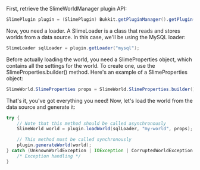 First, retrieve the SlimeWorldManager plugin API:
```java
SlimePlugin plugin = (SlimePlugin) Bukkit.getPluginManager().getPlugin("SlimeWorldManager");
```
Now, you need a loader. A SlimeLoader is a class that reads and stores worlds from a data source. In this case, we'll be using the MySQL loader:
```java
SlimeLoader sqlLoader = plugin.getLoader("mysql");
```

Before actually loading the world, you need a SlimeProperties object, which contains all the settings for the world. To create one, use the SlimeProperties.builder() method. Here's an example of a SlimeProperties object:
```java
SlimeWorld.SlimeProperties props = SlimeWorld.SlimeProperties.builder().difficulty(0).allowAnimals(false).allowMonsters(false).spawnX(96).spawnY(50).spawnZ(47).pvp(false).readOnly(true).build();
```

That's it, you've got everything you need! Now, let's load the world from the data source and generate it:
```java
try {
    // Note that this method should be called asynchronously
    SlimeWorld world = plugin.loadWorld(sqlLoader, "my-world", props);

    // This method must be called synchronously
    plugin.generateWorld(world);
} catch (UnknownWorldException | IOException | CorruptedWorldException | NewerFormatException | WorldInUseException | UnsupportedWorldException ex) {
    /* Exception handling */
}
```